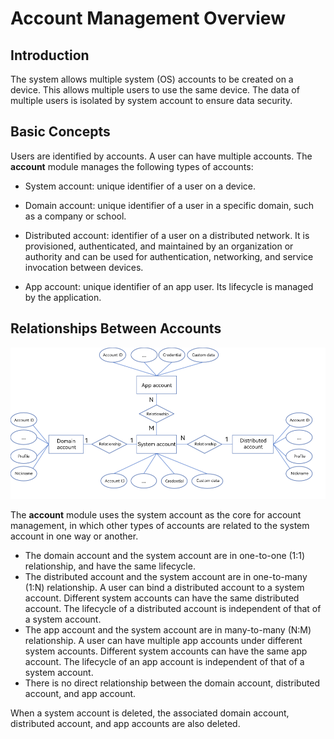 # Account Management Overview

## Introduction

The system allows multiple system (OS) accounts to be created on a device. This allows multiple users to use the same device. The data of multiple users is isolated by system account to ensure data security.

## Basic Concepts

Users are identified by accounts. A user can have multiple accounts. The **account** module manages the following types of accounts:

- System account: unique identifier of a user on a device.

- Domain account: unique identifier of a user in a specific domain, such as a company or school.

- Distributed account: identifier of a user on a distributed network. It is provisioned, authenticated, and maintained by an organization or authority and can be used for authentication, networking, and service invocation between devices.

- App account: unique identifier of an app user. Its lifecycle is managed by the application.

## Relationships Between Accounts

![account_er](figures/account_er.png)

The **account** module uses the system account as the core for account management, in which other types of accounts are related to the system account in one way or another.

- The domain account and the system account are in one-to-one (1:1) relationship, and have the same lifecycle.
- The distributed account and the system account are in one-to-many (1:N) relationship. A user can bind a distributed account to a system account. Different system accounts can have the same distributed account. The lifecycle of a distributed account is independent of that of a system account.
- The app account and the system account are in many-to-many (N:M) relationship. A user can have multiple app accounts under different system accounts. Different system accounts can have the same app account. The lifecycle of an app account is independent of that of a system account.
- There is no direct relationship between the domain account, distributed account, and app account.

When a system account is deleted, the associated domain account, distributed account, and app accounts are also deleted.